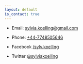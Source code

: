 ```yaml
---
layout: default
is_contact: true
---
```


* Email: [sylvia.koelling@gmail.com](mailto:sylvia.koelling@gmail.com)

* Phone: [+44-7748505646](tel:+44-7748505646)

* Facebook [/sylv.koelling](https://www.facebook.com/sylv.koelling)

* Twitter [@sylviakoelling](https://twitter.com/sylviakoelling)
